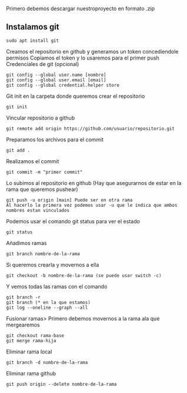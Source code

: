 Primero debemos descargar nuestroproyecto en formato .zip
## Instalamos git
```
sudo apt install git
```
Creamos el repositorio en github y generamos un token concediendole permisos
Copiamos el token y lo usaremos para el primer push
Credenciales de git (opcional)
```
git config --global user.name [nombre]
git config --global user.email [email]
git config --global credential.helper store

```
Git init en la carpeta donde queremos crear el repositorio
```
git init
```
Vincular repositorio a github
```
git remote add origin https://github.com/usuario/repositorio.git
```
Preparamos los archivos para el commit
```
git add .
```
Realizamos el commit
```
git commit -m "primer commit"
```
Lo subimos al repositorio en github (Hay que asegurarnos de estar en la rama que queremos pushear)
```
git push -u origin [main] Puede ser en otra rama
Al hacerlo la primera vez podemos usar -u que le indica que ambos nombres estan vinculados
```
Podemos usar el comando git status para ver el estado
```
git status
```
Añadimos ramas
```
git branch nombre-de-la-rama
```
Si queremos crearla y movernos a ella 
```
git checkout -b nombre-de-la-rama (se puede usar switch -c)
```
Y vemos todas las ramas con el comando
```
git branch -r 
git branch (* en la que estamos)
git log --oneline --graph --all
```
Fusionar ramas> Primero debemos movernos a la rama ala que mergearemos
```
git checkout rama-base
git merge rama-hija
```
Eliminar rama local
```
git branch -d nombre-de-la-rama
```
Eliminar rama github
```
git push origin --delete nombre-de-la-rama
```
